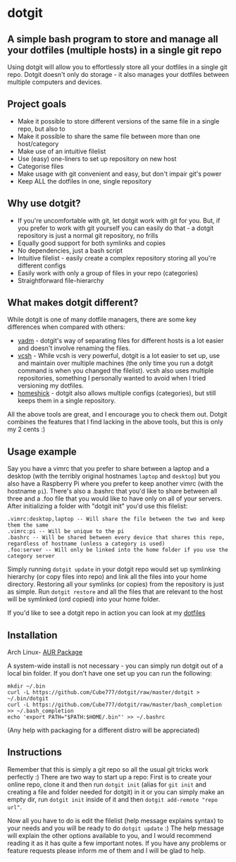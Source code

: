 # dotgit
## A simple bash program to store and manage all your dotfiles (multiple hosts) in a single git repo

Using dotgit will allow you to effortlessly store all your dotfiles in a single git repo. Dotgit doesn't only do storage - it also manages your dotfiles between multiple computers and devices.

## Project goals
* Make it possible to store different versions of the same file in a single repo, but also to
* Make it possible to share the same file between more than one host/category
* Make use of an intuitive filelist
* Use (easy) one-liners to set up repository on new host
* Categorise files
* Make usage with git convenient and easy, but don't impair git's power
* Keep ALL the dotfiles in one, single repository

## Why use dotgit?
* If you're uncomfortable with git, let dotgit work with git for you. But, if you prefer to work with git yourself you can easily do that - a dotgit repository is just a normal git repository, no frills
* Equally good support for both symlinks and copies
* No dependencies, just a bash script
* Intuitive filelist - easily create a complex repository storing all you're different configs
* Easily work with only a group of files in your repo (categories)
* Straightforward file-hierarchy

## What makes dotgit different?
While dotgit is one of many dotfile managers, there are some key differences when compared with others:
* [yadm](https://github.com/TheLocehiliosan/yadm) - dotgit's way of separating files for different hosts is a lot easier and doesn't involve renaming the files.
* [vcsh](https://github.com/RichiH/vcsh) - While vcsh is very powerful, dotgit is a lot easier to set up, use and maintain over multiple machines (the only time you run a dotgit command is when you changed the filelist). vcsh also uses multiple repositories, something I personally wanted to avoid when I tried versioning my dotfiles.
* [homeshick](https://github.com/andsens/homeshick) - dotgit also allows multiple configs (categories), but still keeps them in a single repository.

All the above tools are great, and I encourage you to check them out. Dotgit combines the features that I find lacking in the above tools, but this is only my 2 cents :)

## Usage example
Say you have a vimrc that you prefer to share between a laptop and a desktop (with the terribly original hostnames `laptop` and `desktop`) but you also have a Raspberry Pi where you prefer to keep another vimrc (with the hostname `pi`). There's also a .bashrc that you'd like to share between all three and a .foo file that you would like to have only on all of your servers. After initializing a folder with "dotgit init" you'd use this filelist:

```
.vimrc:desktop,laptop -- Will share the file between the two and keep them the same
.vimrc:pi -- Will be unique to the pi
.bashrc -- Will be shared between every device that shares this repo, regardless of hostname (unless a category is used)
.foo:server -- Will only be linked into the home folder if you use the category server
```
Simply running `dotgit update` in your dotgit repo would set up symlinking hierarchy (or copy files into repo) and link all the files into your home directory. Restoring all your symlinks (or copies) from the repository is just as simple. Run `dotgit restore` and all the files that are relevant to the host will be symlinked (ord copied) into your home folder.

If you'd like to see a dotgit repo in action you can look at my [dotfiles](https://github.com/Cube777/dotfiles)

## Installation
Arch Linux- [AUR Package](https://aur.archlinux.org/packages/dotgit)

A system-wide install is not necessary - you can simply run dotgit out of a local bin folder. If you don't have one set up you can run the following:
```
mkdir ~/.bin
curl -L https://github.com/Cube777/dotgit/raw/master/dotgit > ~/.bin/dotgit
curl -L https://github.com/Cube777/dotgit/raw/master/bash_completion >> ~/.bash_completion
echo 'export PATH="$PATH:$HOME/.bin"' >> ~/.bashrc
```

(Any help with packaging for a different distro will be appreciated)

## Instructions
Remember that this is simply a git repo so all the usual git tricks work perfectly :)
There are two way to start up a repo: First is to create your online repo, clone it and then run `dotgit init` (alias for `git init` and creating a file and folder needed for dotgit) in it or you can simply make an empty dir, run `dotgit init` inside of it and then `dotgit add-remote "repo url"`.

Now all you have to do is edit the filelist (help message explains syntax) to your needs and you will be ready to do `dotgit update` :) The help message will explain the other options available to you, and I would recommend reading it as it has quite a few important notes. If you have any problems or feature requests please inform me of them and I will be glad to help.
